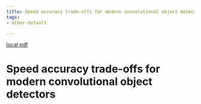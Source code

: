 ```yaml
---
title: Speed accuracy trade-offs for modern convolutional object detectors
tags:
- other-default

---
```


[local pdf](../../../pdfs/Speed%20accuracy%20trade-offs%20for%20modern%20convolutional%20object%20detectors.pdf)

# Speed accuracy trade-offs for modern convolutional object detectors
